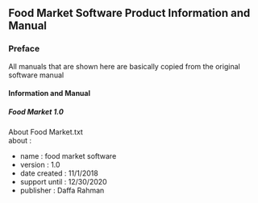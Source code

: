 ## Food Market Software Product Information and Manual

### Preface
All manuals that are shown here are basically copied from the original software manual

#### Information and Manual

##### Food Market 1.0

About Food Market.txt  
  about :

  - name : food market software  
  - version : 1.0  
  - date created : 11/1/2018  
  - support until : 12/30/2020  
  - publisher : Daffa Rahman  
